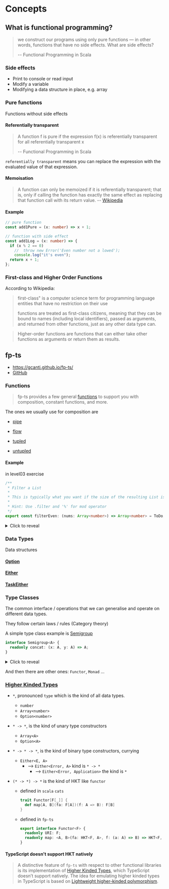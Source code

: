 # Concepts

## What is functional programming?

> we construct our programs using only pure functions — in other words, functions that have no side effects. What are side effects?
>
> -- Functional Programming in Scala

### Side effects

- Print to console or read input
- Modify a variable
- Modifying a data structure in place, e.g. array

### Pure functions

Functions without side effects

#### Referentially transparent

> A function f is pure if the expression f(x) is referentially transparent for all referentially transparent x
>
> -- Functional Programming in Scala

`referentially transparent` means you can replace the expression with the evaluated value of that expression.

#### Memoisation

> A function can only be memoized if it is referentially transparent; that is, only if calling the function has exactly the same effect as replacing that function call with its return value.
> -- [Wikipedia](https://en.wikipedia.org/wiki/Memoization)

#### Example

```typescript
// pure function
const add1Pure = (x: number) => x + 1;

// function with side effect
const add1Log = (x: number) => {
  if (x % 2 == 0)
    //  throw new Error('Even number not a lowed');
    console.log("it's even");
  return x + 1;
};
```

### First-class and Higher Order Functions

According to Wikipedia:

> first-class" is a computer science term for programming language entities that have no restriction on their use
>
> functions are treated as first-class citizens, meaning that they can be bound to names (including local identifiers), passed as arguments, and returned from other functions, just as any other data type can.

> Higher-order functions are functions that can either take other functions as arguments or return them as results.

## fp-ts

- https://gcanti.github.io/fp-ts/
- [GitHub](https://github.com/gcanti/fp-ts)

### Functions

> fp-ts provides a few general [functions](https://gcanti.github.io/fp-ts/modules/function.ts.html) to support you with composition, constant functions, and more.

The ones we usually use for composition are

- [pipe](https://gcanti.github.io/fp-ts/modules/function.ts.html#pipe)
- [flow](https://gcanti.github.io/fp-ts/modules/function.ts.html#flow)

- [tupled](https://gcanti.github.io/fp-ts/modules/function.ts.html#tupled)
- [untupled](https://gcanti.github.io/fp-ts/modules/function.ts.html#untupled)

#### Example

in level03 exercise

```typescript
/**
 * Filter a List
 *
 * This is typically what you want if the size of the resulting List is <= that of the initial.
 *
 * Hint: Use .filter and '%' for mod operator
 */
export const filterEven: (nums: Array<number>) => Array<number> = ToDo;
```

<details>
  <summary> Click to reveal </summary>

```typescript
/**
 * Filter a List
 *
 * This is typically what you want if the size of the resulting List is <= that of the initial.
 *
 * Hint: Use .filter and '%' for mod operator
 */
export const filterEven: (nums: Array<number>) => Array<number> = (nums) => {
  return A.filter((x: number) => x % 2 === 0)(nums);
};

export const filterEvenPipe: (nums: Array<number>) => Array<number> = (
  nums,
) => {
  return pipe(
    nums,
    A.filter((x: number) => x % 2 === 0),
  );
};
export const filterEvenFlow: (nums: Array<number>) => Array<number> = flow(
  A.filter((x: number) => x % 2 === 0),
);
```

</details>

### Data Types

Data structures

#### [Option](https://gcanti.github.io/fp-ts/modules/Option.ts.html)

#### [Either](https://gcanti.github.io/fp-ts/modules/Either.ts.html)

#### [TaskEither](https://gcanti.github.io/fp-ts/modules/TaskEither.ts.html)

### Type Classes

The common interface / operations that we can generalise and operate on different data types.

They follow certain laws / rules (Category theory)

A simple type class example is [Semigroup](https://gcanti.github.io/fp-ts/modules/Semigroup.ts.html)

```typescript
interface Semigroup<A> {
  readonly concat: (x: A, y: A) => A;
}
```

<details>
  <summary> Click to reveal </summary>

```typescript
// A common example of a semigroup is the type string with the operation +.

import { Semigroup } from 'fp-ts/Semigroup';

const semigroupString: Semigroup<string> = {
  concat: (x, y) => x + y,
};

const x = 'x';
const y = 'y';
const z = 'z';

semigroupString.concat(x, y); // 'xy'

semigroupString.concat(x, semigroupString.concat(y, z)); // 'xyz'

semigroupString.concat(semigroupString.concat(x, y), z); // 'xyz'
```

</details>

And then there are other ones: `Functor`, `Monad` ...

### [Higher Kinded Types](<https://en.wikipedia.org/wiki/Kind_(type_theory)>)

- `*`, pronounced `type` which is the kind of all data types.

  - `number`
  - `Array<number>`
  - `Option<number>`

- `* -> *`, is the kind of unary type constructors

  - `Array<A>`
  - `Option<A>`

- `* -> * -> *`, is the kind of binary type constructors, currying

  - `Either<E, A>`
    - --> `Either<Error, A>` kind is `* -> *`
      - --> `Either<Error, Application>` the kind is `*`

- `(* -> *) -> *` is the kind of HKT like `functor`
  - defined in `scala` `cats`
    ```scala
    trait Functor[F[_]] {
      def map[A, B](fa: F[A])(f: A => B): F[B]
    }
    ```
  - defined in `fp-ts`
    ```typescript
    export interface Functor<F> {
      readonly URI: F;
      readonly map: <A, B>(fa: HKT<F, A>, f: (a: A) => B) => HKT<F, B>;
    }
    ```

#### TypeScript doesn't support HKT natively

> A distinctive feature of `fp-ts` with respect to other functional libraries is its implementation of [Higher Kinded Types](<https://en.wikipedia.org/wiki/Kind_(type_theory)>), which TypeScript doesn’t support natively. The idea for emulating higher kinded types in TypeScript is based on [Lightweight higher-kinded polymorphism](https://www.cl.cam.ac.uk/~jdy22/papers/lightweight-higher-kinded-polymorphism.pdf).
